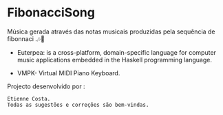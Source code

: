 # FibonacciSong


Música gerada através das notas musicais produzidas pela sequência de fibonnaci .:notes::musical_note:


* Euterpea: is a cross-platform, domain-specific language for computer music applications embedded in the Haskell programming language. 

* VMPK- Virtual MIDI Piano Keyboard.

Projecto desenvolvido por :
```
Etienne Costa.
Todas as sugestões e correções são bem-vindas.
```
